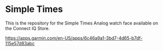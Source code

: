 # Simple Times
This is the repository for the Simple Times Analog watch face available on the Connect IQ Store.

https://apps.garmin.com/en-US/apps/6c46a9a1-3bd7-4d65-b7df-115e57d83abc

